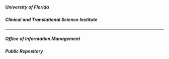 ##### University of Florida 
##### Clinical and Translational Science Institute 
- - - - - - - - 
##### Office of Information Management 
##### Public Repository 
